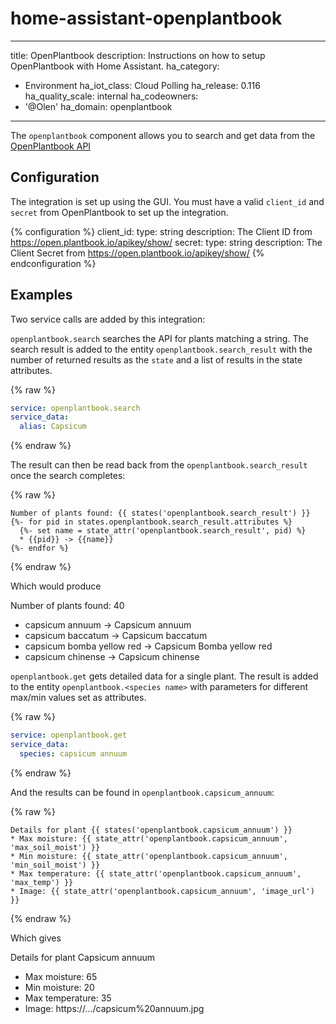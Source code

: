 # home-assistant-openplantbook

---
title: OpenPlantbook
description: Instructions on how to setup OpenPlantbook with Home Assistant.
ha_category:
  - Environment
ha_iot_class: Cloud Polling
ha_release: 0.116
ha_quality_scale: internal
ha_codeowners:
  - '@Olen'
ha_domain: openplantbook
---

The `openplantbook` component allows you to search and get data from the [OpenPlantbook API](https://open.plantbook.io/) 

## Configuration

The integration is set up using the GUI.  You must have a valid `client_id` and `secret` from OpenPlantbook to set up the integration.

{% configuration %}
client_id:
  type: string
  description: The Client ID from https://open.plantbook.io/apikey/show/
secret:
  type: string
  description: The Client Secret from https://open.plantbook.io/apikey/show/
{% endconfiguration %}


## Examples

Two service calls are added by this integration:

`openplantbook.search` searches the API for plants matching a string. The search result is added to the entity `openplantbook.search_result` with the number of returned results as the `state` and a list of results in the state attributes.

{% raw %}

```yaml
service: openplantbook.search
service_data:
  alias: Capsicum
```

{% endraw %}

The result can then be read back from the `openplantbook.search_result` once the search completes:

{% raw %}

```jinja2
Number of plants found: {{ states('openplantbook.search_result') }}
{%- for pid in states.openplantbook.search_result.attributes %}
  {%- set name = state_attr('openplantbook.search_result', pid) %}
  * {{pid}} -> {{name}}
{%- endfor %}
```

{% endraw %}

Which would produce 

Number of plants found: 40
  * capsicum annuum -> Capsicum annuum
  * capsicum baccatum -> Capsicum baccatum
  * capsicum bomba yellow red -> Capsicum Bomba yellow red
  * capsicum chinense -> Capsicum chinense



`openplantbook.get` gets detailed data for a single plant. The result is added to the entity `openplantbook.<species name>` with parameters for different max/min values set as attributes.

{% raw %}

```yaml
service: openplantbook.get
service_data:
  species: capsicum annuum
```

{% endraw %}

And the results can be found in `openplantbook.capsicum_annuum`:

{% raw %}

```jinja2
Details for plant {{ states('openplantbook.capsicum_annuum') }}
* Max moisture: {{ state_attr('openplantbook.capsicum_annuum', 'max_soil_moist') }}
* Min moisture: {{ state_attr('openplantbook.capsicum_annuum', 'min_soil_moist') }}
* Max temperature: {{ state_attr('openplantbook.capsicum_annuum', 'max_temp') }}
* Image: {{ state_attr('openplantbook.capsicum_annuum', 'image_url') }}
```

{% endraw %}

Which gives

Details for plant Capsicum annuum
* Max moisture: 65
* Min moisture: 20
* Max temperature: 35
* Image: https://.../capsicum%20annuum.jpg


